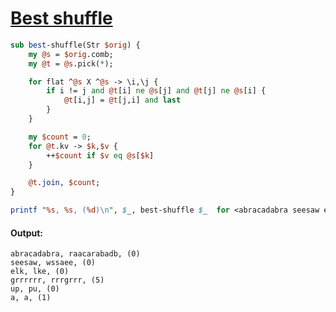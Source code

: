 [1]: https://rosettacode.org/wiki/Best_shuffle

# [Best shuffle][1]



```perl
sub best-shuffle(Str $orig) {
    my @s = $orig.comb;
    my @t = @s.pick(*);

    for flat ^@s X ^@s -> \i,\j {
        if i != j and @t[i] ne @s[j] and @t[j] ne @s[i] {
            @t[i,j] = @t[j,i] and last
        }
    }

    my $count = 0;
    for @t.kv -> $k,$v {
        ++$count if $v eq @s[$k]
    }

    @t.join, $count;
}

printf "%s, %s, (%d)\n", $_, best-shuffle $_  for <abracadabra seesaw elk grrrrrr up a>;
```

#### Output:
```
abracadabra, raacarabadb, (0)
seesaw, wssaee, (0)
elk, lke, (0)
grrrrrr, rrrgrrr, (5)
up, pu, (0)
a, a, (1)
```
